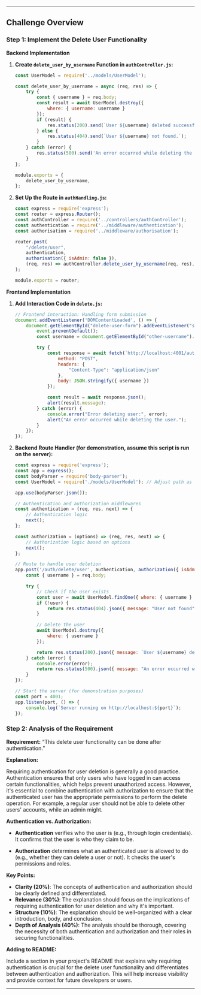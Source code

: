 
---

## Challenge Overview

### Step 1: Implement the Delete User Functionality

**Backend Implementation**

1. **Create `delete_user_by_username` Function in `authController.js`:**

   ```javascript
   const UserModel = require('../models/UserModel');

   const delete_user_by_username = async (req, res) => {
       try {
           const { username } = req.body;
           const result = await UserModel.destroy({
               where: { username: username }
           });
           if (result) {
               res.status(200).send(`User ${username} deleted successfully.`);
           } else {
               res.status(404).send(`User ${username} not found.`);
           }
       } catch (error) {
           res.status(500).send('An error occurred while deleting the user.');
       }
   };

   module.exports = {
       delete_user_by_username,
   };
   ```

2. **Set Up the Route in `authHandling.js`:**

   ```javascript
   const express = require('express');
   const router = express.Router();
   const authController = require('../controllers/authController');
   const authentication = require('../middleware/authentication');
   const authorisation = require('../middleware/authorisation');

   router.post(
       "/delete/user",
       authentication,
       authorisation({ isAdmin: false }),
       (req, res) => authController.delete_user_by_username(req, res),
   );

   module.exports = router;
   ```

**Frontend Implementation**

1. **Add Interaction Code in `delete.js`:**

   ```javascript
   // Frontend interaction: Handling form submission
   document.addEventListener('DOMContentLoaded', () => {
       document.getElementById("delete-user-form").addEventListener("submit", async (event) => {
           event.preventDefault();
           const username = document.getElementById("other-username").value;

           try {
               const response = await fetch(`http://localhost:4001/auth/delete/user`, {
                   method: "POST",
                   headers: {
                       "Content-Type": "application/json"
                   },
                   body: JSON.stringify({ username })
               });

               const result = await response.json();
               alert(result.message);
           } catch (error) {
               console.error("Error deleting user:", error);
               alert("An error occurred while deleting the user.");
           }
       });
   });
   ```

2. **Backend Route Handler (for demonstration, assume this script is run on the server):**

   ```javascript
   const express = require('express');
   const app = express();
   const bodyParser = require('body-parser');
   const UserModel = require('./models/UserModel'); // Adjust path as necessary

   app.use(bodyParser.json());

   // Authentication and authorization middlewares
   const authentication = (req, res, next) => {
       // Authentication logic
       next();
   };

   const authorization = (options) => (req, res, next) => {
       // Authorization logic based on options
       next();
   };

   // Route to handle user deletion
   app.post('/auth/delete/user', authentication, authorization({ isAdmin: false }), async (req, res) => {
       const { username } = req.body;

       try {
           // Check if the user exists
           const user = await UserModel.findOne({ where: { username } });
           if (!user) {
               return res.status(404).json({ message: "User not found" });
           }

           // Delete the user
           await UserModel.destroy({
               where: { username }
           });

           return res.status(200).json({ message: `User ${username} deleted successfully` });
       } catch (error) {
           console.error(error);
           return res.status(500).json({ message: "An error occurred while deleting the user" });
       }
   });

   // Start the server (for demonstration purposes)
   const port = 4001;
   app.listen(port, () => {
       console.log(`Server running on http://localhost:${port}`);
   });
   ```

### Step 2: Analysis of the Requirement

**Requirement:** “This delete user functionality can be done after authentication.”

**Explanation:**

Requiring authentication for user deletion is generally a good practice. Authentication ensures that only users who have logged in can access certain functionalities, which helps prevent unauthorized access. However, it's essential to combine authentication with authorization to ensure that the authenticated user has the appropriate permissions to perform the delete operation. For example, a regular user should not be able to delete other users' accounts, while an admin might.

**Authentication vs. Authorization:**

- **Authentication** verifies who the user is (e.g., through login credentials). It confirms that the user is who they claim to be.

- **Authorization** determines what an authenticated user is allowed to do (e.g., whether they can delete a user or not). It checks the user's permissions and roles.

**Key Points:**

- **Clarity (20%)**: The concepts of authentication and authorization should be clearly defined and differentiated.
- **Relevance (30%)**: The explanation should focus on the implications of requiring authentication for user deletion and why it's important.
- **Structure (10%)**: The explanation should be well-organized with a clear introduction, body, and conclusion.
- **Depth of Analysis (40%)**: The analysis should be thorough, covering the necessity of both authentication and authorization and their roles in securing functionalities.

**Adding to README:**

Include a section in your project's README that explains why requiring authentication is crucial for the delete user functionality and differentiates between authentication and authorization. This will help increase visibility and provide context for future developers or users.

--- 
